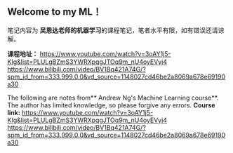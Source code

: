 ##  Welcome to my ML！

笔记内容为 **吴恩达老师的机器学习**的课程笔记，笔者水平有限，如有错误还请谅解。

**课程地址：**
https://www.youtube.com/watch?v=3oAY1j5-KIg&list=PLULgBZmS3YWRXpqgJTOq9m_nU4oyEVyj4
https://www.bilibili.com/video/BV1Bq421A74G/?spm_id_from=333.999.0.0&vd_source=1148027cd46be2a8069a678e69190a30

The following are notes from** Andrew Ng's Machine Learning course**. The author has limited knowledge, so please forgive any errors.
**Course link:**
https://www.youtube.com/watch?v=3oAY1j5-KIg&list=PLULgBZmS3YWRXpqgJTOq9m_nU4oyEVyj4
https://www.bilibili.com/video/BV1Bq421A74G/?spm_id_from=333.999.0.0&vd_source=1148027cd46be2a8069a678e69190a30
